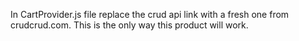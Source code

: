 In CartProvider.js file replace the crud api link with a fresh one from crudcrud.com.
This is the only way this product will work.
